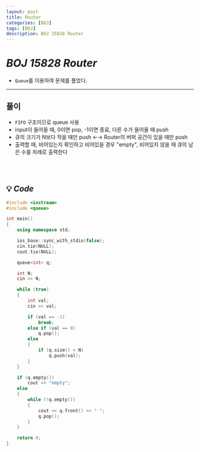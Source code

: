 ```yaml
---
layout: post
title: Router
categories: [BOJ]
tags: [BOJ]
description: BOJ 15828 Router
---
```


# **_BOJ 15828 Router_**

- `Queue`를 이용하여 문제를 풀었다.

---

## 풀이

- `FIFO` 구조이므로 queue 사용
- input이 들어올 때, 0이면 pop, -1이면 종료, 다른 수가 들어올 때 push
- 큐의 크기가 N보다 작을 때만 push ←→ Router의 버퍼 공간이 있을 때만 push
- 출력할 때, 비어있는지 확인하고 비어있을 경우 "empty", 비어있지 않을 때 큐의 남은 수를 차례로 출력한다

<br><br/>

## 💡 **_Code_**

```c++
#include <iostream>
#include <queue>

int main()
{
    using namespace std;

    ios_base::sync_with_stdio(false);
    cin.tie(NULL);
    cout.tie(NULL);

    queue<int> q;

    int N;
    cin >> N;

    while (true)
    {
        int val;
        cin >> val;

        if (val == -1)
            break;
        else if (val == 0)
            q.pop();
        else
        {
            if (q.size() < N)
                q.push(val);
        }
    }

    if (q.empty())
        cout << "empty";
    else
    {
        while (!q.empty())
        {
            cout << q.front() << " ";
            q.pop();
        }
    }

    return 0;
}
```
